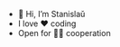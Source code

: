 - 👋 Hi, I’m Stanislaǔ
- I love ❤️ coding
- Open for 🙌🤝 cooperation 

<!---
stasgm/stasgm is a ✨ special ✨ repository because its `README.md` (this file) appears on your GitHub profile.
You can click the Preview link to take a look at your changes.
--->
